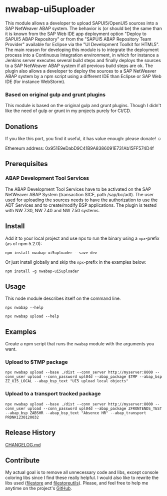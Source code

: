 # nwabap-ui5uploader
This module allows a developer to upload SAPUI5/OpenUI5 sources into a SAP NetWeaver ABAP system. The behavior is (or should be) the same than it is known from the SAP Web IDE app deployment option "Deploy to SAPUI5 ABAP Repository" or from the "SAPUI5 ABAP Repository Team Provider" available for Eclipse via the "UI Development Toolkit for HTML5".
The main reason for developing this module is to integrate the deployment process into a Continuous Integration environment, in which for instance a Jenkins server executes several build steps and finally deploys the sources to a SAP NetWeaver ABAP system if all previous build steps are ok.
The plugin also allows a developer to deploy the sources to a SAP NetWeaver ABAP system by a npm script using a different IDE than Eclipse or SAP Web IDE (for instance WebStorm).

### Based on original gulp and grunt plugins
This module is based on the original gulp and grunt plugins. Though I didn't like the need of gulp or grunt in my projects purely for CI/CD.

## Donations
If you like this port, you find it useful, it has value enough: please donate! ☺️

Ethereum address: 0x951E9eDabD9C41B9A8386091E731Ab15FF574D4f

## Prerequisites
### ABAP Development Tool Services
The ABAP Development Tool Services have to be activated on the SAP NetWeaver ABAP System (transaction SICF, path /sap/bc/adt).
The user used for uploading the sources needs to have the authorization to use the ADT Services and to create/modify BSP applications.
The plugin is tested with NW 7.30, NW 7.40 and NW 7.50 systems.

## Install
Add it to your local project and use npx to run the binary using a `npx`-prefix (as of npm 5.2.0):

```npm install nwabap-ui5uploader --save-dev```

Or just install globally and skip the `npx`-prefix in the examples below:

```npm install -g nwabap-ui5uploader```

## Usage
This node module describes itself on the command line.

```
npx nwabap --help
```
```
npx nwabap upload --help
```

## Examples
Create a npm script that runs the `nwabap` module with the arguments you want.

### Upload to $TMP package
```
npx nwabap upload --base ./dist --conn_server http://myserver:8000 --conn_user upload --conn_password upl04d --abap_package $TMP --abap_bsp ZZ_UI5_LOCAL --abap_bsp_text "UI5 upload local objects"
```

### Upload to a transport tracked package
```
npx nwabap upload --base ./dist --conn_server http://myserver:8000 --conn_user upload --conn_password upl04d --abap_package ZFRONTENDS_TEST --abap_bsp ZABSHR --abap_bsp_text "Absence HR" --abap_transport PRDNK1230120032
```

## Release History
[CHANGELOG.md](CHANGELOG.md)

## Contribute
My actual goal is to remove all unnecessary code and libs, except console coloring libs since I find these really helpful. I would also like to rewrite the libs used ([filestore](lib/filestore.js) and [filestoreutils](lib/filestoreutils.js)). Please, and feel free to help me anytime on the project's [GitHub](https://github.com/nrdev88/nwabap-ui5uploader).

